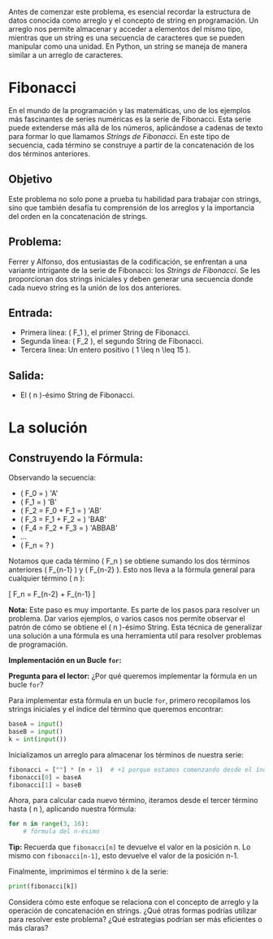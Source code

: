 Antes de comenzar este problema, es esencial recordar la estructura de datos conocida como arreglo y el concepto de string en programación. Un arreglo nos permite almacenar y acceder a elementos del mismo tipo, mientras que un string es una secuencia de caracteres que se pueden manipular como una unidad. En Python, un string se maneja de manera similar a un arreglo de caracteres.

# Fibonacci

En el mundo de la programación y las matemáticas, uno de los ejemplos más fascinantes de series numéricas es la serie de Fibonacci. Esta serie puede extenderse más allá de los números, aplicándose a cadenas de texto para formar lo que llamamos *Strings de Fibonacci*. En este tipo de secuencia, cada término se construye a partir de la concatenación de los dos términos anteriores.

## Objetivo
Este problema no solo pone a prueba tu habilidad para trabajar con strings, sino que también desafía tu comprensión de los arreglos y la importancia del orden en la concatenación de strings.

## Problema:

Ferrer y Alfonso, dos entusiastas de la codificación, se enfrentan a una variante intrigante de la serie de Fibonacci: los *Strings de Fibonacci*. Se les proporcionan dos strings iniciales y deben generar una secuencia donde cada nuevo string es la unión de los dos anteriores. 

## Entrada:

- Primera línea: \( F_1 \), el primer String de Fibonacci.
- Segunda línea: \( F_2 \), el segundo String de Fibonacci.
- Tercera línea: Un entero positivo \( 1 \leq n \leq 15 \).

## Salida:

- El \( n \)-ésimo String de Fibonacci.

# La solución

## Construyendo la Fórmula:

Observando la secuencia:

- \( F_0 = \) 'A'
- \( F_1 = \) 'B'
- \( F_2 = F_0 + F_1 = \) 'AB'
- \( F_3 = F_1 + F_2 = \) 'BAB'
- \( F_4 = F_2 + F_3 = \) 'ABBAB'
- ...
- \( F_n = ? \)

Notamos que cada término \( F_n \) se obtiene sumando los dos términos anteriores \( F_{n-1} \) y \( F_{n-2} \). Esto nos lleva a la fórmula general para cualquier término \( n \):

\[ F_n = F_{n-2} + F_{n-1} \]

**Nota:** Este paso es muy importante. Es parte de los pasos para resolver un problema. Dar varios ejemplos, o varios casos nos permite observar el patrón de cómo se obtiene el \( n \)-ésimo String. Esta técnica de generalizar una solución a una fórmula es una herramienta util para resolver problemas de programación.

**Implementación en un Bucle `for`:**

**Pregunta para el lector:** ¿Por qué queremos implementar la fórmula en un bucle `for`?

Para implementar esta fórmula en un bucle `for`, primero recopilamos los strings iniciales y el índice del término que queremos encontrar:

```python
baseA = input()
baseB = input()
k = int(input())
```

Inicializamos un arreglo para almacenar los términos de nuestra serie:

```python
fibonacci = [""] * (n + 1)  # +1 porque estamos comenzando desde el índice 1
fibonacci[0] = baseA
fibonacci[1] = baseB
```

Ahora, para calcular cada nuevo término, iteramos desde el tercer término hasta \( n \), aplicando nuestra fórmula:

```python
for n in range(3, 16):
    # fórmula del n-ésimo
```    
**Tip:** Recuerda que `fibonacci[n]` te devuelve el valor en la posición n. Lo mismo con `fibonacci[n-1]`, esto devuelve el valor de la posición n-1.

Finalmente, imprimimos el término `k` de la serie:
```python
print(fibonacci[k])
```
Considera cómo este enfoque se relaciona con el concepto de arreglo y la operación de concatenación en strings. ¿Qué otras formas podrías utilizar para resolver este problema? ¿Qué estrategias podrían ser más eficientes o más claras?
